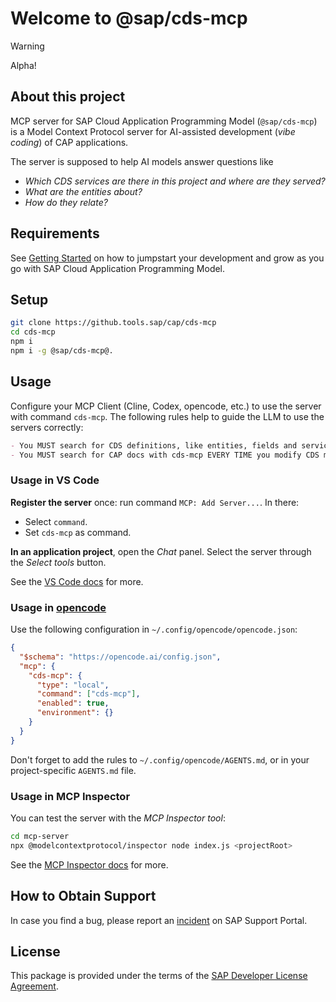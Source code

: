 # Welcome to @sap/cds-mcp

> [!WARNING]
> Alpha!

## About this project

MCP server for SAP Cloud Application Programming Model (`@sap/cds-mcp`) is a Model Context Protocol server for AI-assisted development (_vibe coding_) of CAP applications.

The server is supposed to help AI models answer questions like

- _Which CDS services are there in this project and where are they served?_
- _What are the entities about?_
- _How do they relate?_

## Requirements

See [Getting Started](https://cap.cloud.sap/docs/get-started) on how to jumpstart your development and grow as you go with SAP Cloud Application Programming Model.

## Setup

```sh
git clone https://github.tools.sap/cap/cds-mcp
cd cds-mcp
npm i
npm i -g @sap/cds-mcp@.
```

## Usage

Configure your MCP Client (Cline, Codex, opencode, etc.) to use the server with command `cds-mcp`.
The following rules help to guide the LLM to use the servers correctly:

```markdown
- You MUST search for CDS definitions, like entities, fields and services (which include HTTP endpoints) with cds-mcp, only if it fails you MAY read \*.cds files in the project.
- You MUST search for CAP docs with cds-mcp EVERY TIME you modify CDS models or when using APIs from CAP. Do NOT propose, suggest or make any changes without first checking it.
```

### Usage in VS Code

**Register the server** once: run command `MCP: Add Server...`.
In there:

- Select `command`.
- Set `cds-mcp` as command.

**In an application project**, open the _Chat_ panel.
Select the server through the _Select tools_ button.

See the [VS Code docs](https://code.visualstudio.com/docs/copilot/chat/mcp-servers) for more.

### Usage in [opencode](https://github.com/sst/opencode)

Use the following configuration in `~/.config/opencode/opencode.json`:

```json
{
  "$schema": "https://opencode.ai/config.json",
  "mcp": {
    "cds-mcp": {
      "type": "local",
      "command": ["cds-mcp"],
      "enabled": true,
      "environment": {}
    }
  }
}
```

Don't forget to add the rules to `~/.config/opencode/AGENTS.md`, or in your project-specific `AGENTS.md` file.

### Usage in MCP Inspector

You can test the server with the _MCP Inspector tool_:

```sh
cd mcp-server
npx @modelcontextprotocol/inspector node index.js <projectRoot>
```

See the [MCP Inspector docs](https://modelcontextprotocol.io/docs/tools/inspector) for more.


## How to Obtain Support

In case you find a bug, please report an [incident](https://cap.cloud.sap/docs/resources/#support-channels) on SAP Support Portal.

## License

This package is provided under the terms of the [SAP Developer License Agreement](https://cap.cloud.sap/resources/license/developer-license-3_2_CAP.txt).

